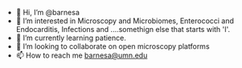 - 👋 Hi, I’m @barnesa
- 👀 I’m interested in Microscopy and Microbiomes, Enterococci and Endocarditis, Infections and ....somethign else that starts with 'I'.
- 🌱 I’m currently learning patience.
- 💞️ I’m looking to collaborate on open microscopy platforms
- 📫 How to reach me barnesa@umn.edu

<!---
barnesa/barnesa is a ✨ special ✨ repository because its `README.md` (this file) appears on your GitHub profile.
You can click the Preview link to take a look at your changes.
--->
